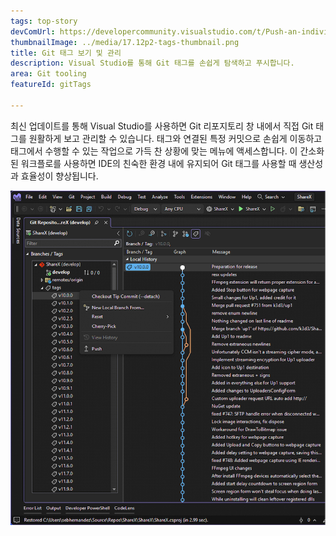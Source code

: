 ```yaml
---
tags: top-story
devComUrl: https://developercommunity.visualstudio.com/t/Push-an-individual-tag-from-Visual-Studi/1332043
thumbnailImage: ../media/17.12p2-tags-thumbnail.png
title: Git 태그 보기 및 관리
description: Visual Studio를 통해 Git 태그를 손쉽게 탐색하고 푸시합니다.
area: Git tooling
featureId: gitTags

---
```



최신 업데이트를 통해 Visual Studio를 사용하면 Git 리포지토리 창 내에서 직접 Git 태그를 원활하게 보고 관리할 수 있습니다. 태그와 연결된 특정 커밋으로 손쉽게 이동하고 태그에서 수행할 수 있는 작업으로 가득 찬 상황에 맞는 메뉴에 액세스합니다. 이 간소화된 워크플로를 사용하면 IDE의 친숙한 환경 내에 유지되어 Git 태그를 사용할 때 생산성과 효율성이 향상됩니다.

![Git mv 알림](../media/17.12p2-tags.png)
